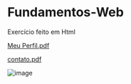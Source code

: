 # Fundamentos-Web
Exercício feito em Html 

[Meu Perfil.pdf](https://github.com/OWillMatheuz/Fundamentos-Web/files/10774591/Meu.Perfil.pdf)

[contato.pdf](https://github.com/OWillMatheuz/Fundamentos-Web/files/10774588/contato.pdf)

![image](https://user-images.githubusercontent.com/119905167/219873969-b58a4d45-b080-4718-982c-e4ab22730d9e.png)
